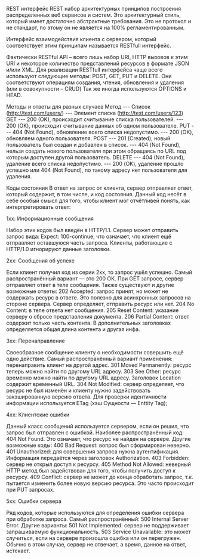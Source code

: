 REST интерфейс
REST набор архитектурных принципов построения распределенных веб сервисов и систем.
Это архитектурный стиль, который имеет достаточно абстрактные требования. Это не протокол и не стандарт, по этому он не является на 100% регламентированным.

Интерфейс взаимодействия клиента с сервером, который соответствует этим принципам называется RESTfull интерфейс.

Фактически RESTful API – всего лишь набор URI, HTTP вызовов к этим URI и некоторое количество представлений ресурсов в формате JSON и/или XML.
Для реализации RESTfull интерфейса чаще всего используют следующие методы: POST, GET, PUT и DELETE. Они соответствуют операциям создания, чтения, обновления и удаления (или в совокупности – CRUD) Так же иногда используются OPTIONS и HEAD.

Методы и ответы для разных случаев
Метод --- Список (http://test.com/users/) --- Элемент списка (http://test.com/users/123)
GET	--- 200 (OK), происходит считывание списка пользователей. --- 200 (OK), происходит считывание данных об одном пользователе.
PUT	--- 404 (Not Found), обновление всего списка недопустимо. ---	200 (OK), обновляем одного пользователя.
POST --- 201 (Created), новый пользователь был создан и добавлен в список. --- 404 (Not Found), нельзя создать нового пользователя при этом обращаясь по URL под которым доступен другой пользователь.
DELETE ---	404 (Not Found), удаление всего списка недопустимо.	--- 200 (OK), удаление прошло успешно или 404 (Not Found), по такому адресу нет пользователя для удаления.


Коды состояния
В ответ на запрос от клиента, сервер отправляет ответ, который содержит, в том числе, и код состояния. Данный код несёт в себе особый смысл для того, чтобы клиент мог отчётливей понять, как интерпретировать ответ:

1xx: Информационные сообщения

Набор этих кодов был введён в HTTP/1.1. Сервер может отправить запрос вида: Expect: 100-continue, что означает, что клиент ещё отправляет оставшуюся часть запроса. Клиенты, работающие с HTTP/1.0 игнорируют данные заголовки.

2xx: Сообщения об успехе

Если клиент получил код из серии 2xx, то запрос ушёл успешно. Самый распространённый вариант — это 200 OK. При GET запросе, сервер отправляет ответ в теле сообщения. Также существуют и другие возможные ответы:
202 Accepted: запрос принят, но может не содержать ресурс в ответе. Это полезно для асинхронных запросов на стороне сервера. Сервер определяет, отправить ресурс или нет.
204 No Content: в теле ответа нет сообщения.
205 Reset Content: указание серверу о сбросе представления документа.
206 Partial Content: ответ содержит только часть контента. В дополнительных заголовках определяется общая длина контента и другая инфа.

3xx: Перенаправление

Своеобразное сообщение клиенту о необходимости совершить ещё одно действие. Самый распространённый вариант применения: перенаправить клиент на другой адрес.
301 Moved Permanently: ресурс теперь можно найти по другому URL адресу.
303 See Other: ресурс временно можно найти по другому URL адресу. Заголовок Location содержит временный URL.
304 Not Modified: сервер определяет, что ресурс не был изменён и клиенту нужно задействовать закэшированную версию ответа. Для проверки идентичности информации используется ETag (хэш Сущности — Enttity Tag);

4xx: Клиентские ошибки

Данный класс сообщений используется сервером, если он решил, что запрос был отправлен с ошибкой. Наиболее распространённый код: 404 Not Found. Это означает, что ресурс не найден на сервере. Другие возможные коды:
400 Bad Request: вопрос был сформирован неверно.
401 Unauthorized: для совершения запроса нужна аутентификация. Информация передаётся через заголовок Authorization.
403 Forbidden: сервер не открыл доступ к ресурсу.
405 Method Not Allowed: неверный HTTP метод был задействован для того, чтобы получить доступ к ресурсу.
409 Conflict: сервер не может до конца обработать запрос, т.к. пытается изменить более новую версию ресурса. Это часто происходит при PUT запросах.

5xx: Ошибки сервера

Ряд кодов, которые используются для определения ошибки сервера при обработке запроса. Самый распространённый: 500 Internal Server Error. Другие варианты:
501 Not Implemented: сервер не поддерживает запрашиваемую функциональность.
503 Service Unavailable: это может случиться, если на сервере произошла ошибка или он перегружен. Обычно в этом случае, сервер не отвечает, а время, данное на ответ, истекает.


